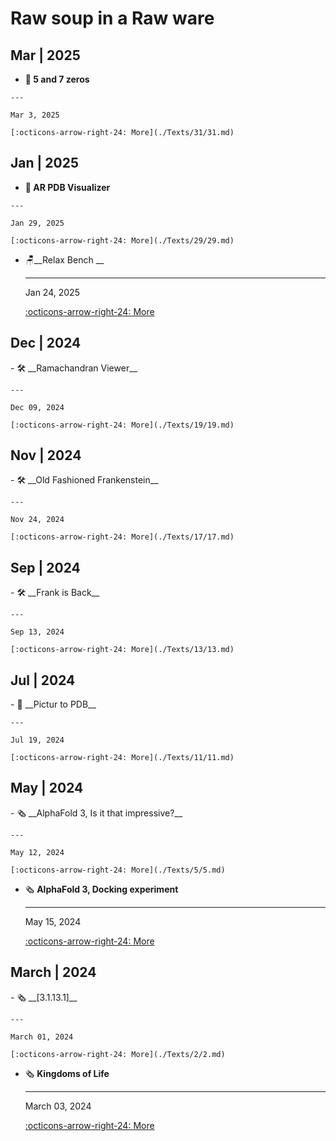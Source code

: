 # Raw soup in a Raw ware

## Mar | 2025

<div class="grid cards" markdown>

-    __🔬 5 and 7 zeros__

    ---

    Mar 3, 2025
    
    [:octicons-arrow-right-24: More](./Texts/31/31.md)
</div>

## Jan | 2025
<div class="grid cards" markdown>


-    __🔮 AR PDB Visualizer__

    ---

    Jan 29, 2025
    
    [:octicons-arrow-right-24: More](./Texts/29/29.md)

-   🪑__Relax Bench __

    ---

    Jan 24, 2025

    [:octicons-arrow-right-24: More](./Texts/23/23.md)
</div>


## Dec | 2024

<div class="grid cards" markdown>
-   🛠️ __Ramachandran Viewer__

    ---

    Dec 09, 2024

    [:octicons-arrow-right-24: More](./Texts/19/19.md)
</div>

## Nov | 2024

<div class="grid cards" markdown>
-   🛠️ __Old Fashioned Frankenstein__

    ---

    Nov 24, 2024

    [:octicons-arrow-right-24: More](./Texts/17/17.md)
</div>

## Sep | 2024

<div class="grid cards" markdown>
-   🛠️ __Frank is Back__

    ---

    Sep 13, 2024

    [:octicons-arrow-right-24: More](./Texts/13/13.md)
</div>


## Jul | 2024

<div class="grid cards" markdown>
-   🔧 __Pictur to PDB__

    ---

    Jul 19, 2024

    [:octicons-arrow-right-24: More](./Texts/11/11.md)
</div>

## May | 2024

<div class="grid cards" markdown>
-   🗞️ __AlphaFold 3, Is it that impressive?__

    ---

    May 12, 2024

    [:octicons-arrow-right-24: More](./Texts/5/5.md)

-   🗞️ __AlphaFold 3, Docking experiment__

    ---

    May 15, 2024
    
    [:octicons-arrow-right-24: More](./Texts/7/7.md)
</div>

## March | 2024

<div class="grid cards" markdown>
-   🗞️ __[3.1.13.1]__

    ---

    March 01, 2024

    [:octicons-arrow-right-24: More](./Texts/2/2.md)

-   🗞️ __Kingdoms of Life__

    ---

    March 03, 2024
    
    [:octicons-arrow-right-24: More](./Texts/3/3.md)
</div>
